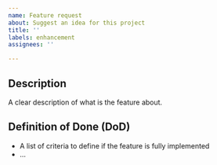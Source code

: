 ```yaml
---
name: Feature request
about: Suggest an idea for this project
title: ''
labels: enhancement
assignees: ''

---
```


## Description
A clear description of what is the feature about.

## Definition of Done (DoD)
- A list of criteria to define if the feature is fully implemented
- ...
